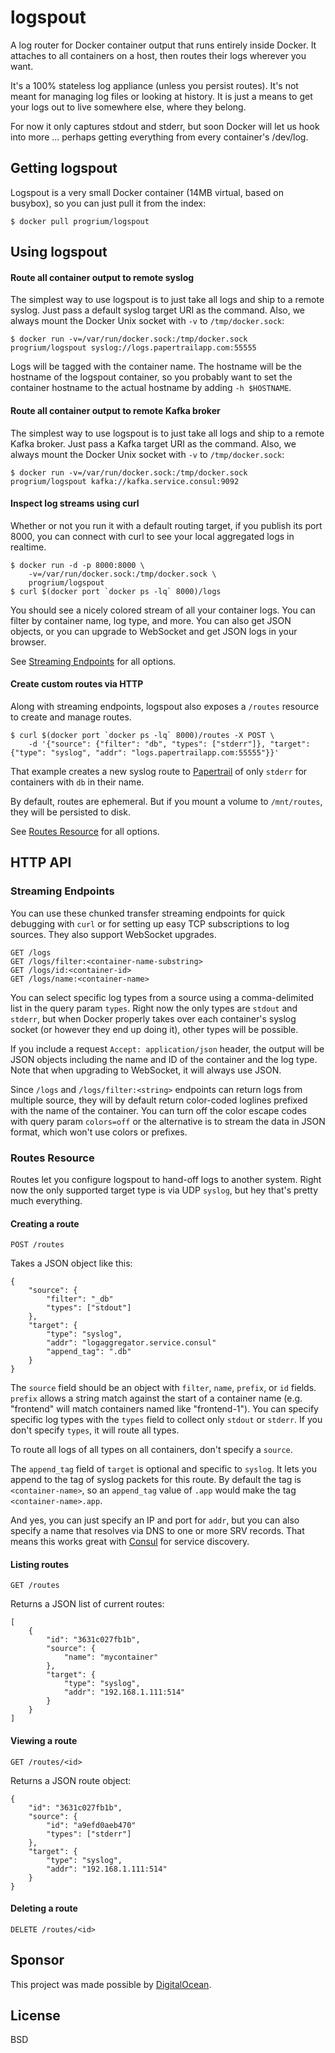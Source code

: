 # logspout

A log router for Docker container output that runs entirely inside Docker. It attaches to all containers on a host, then routes their logs wherever you want. 

It's a 100% stateless log appliance (unless you persist routes). It's not meant for managing log files or looking at history. It is just a means to get your logs out to live somewhere else, where they belong.

For now it only captures stdout and stderr, but soon Docker will let us hook into more ... perhaps getting everything from every container's /dev/log. 

## Getting logspout

Logspout is a very small Docker container (14MB virtual, based on busybox), so you can just pull it from the index:

	$ docker pull progrium/logspout

## Using logspout

#### Route all container output to remote syslog

The simplest way to use logspout is to just take all logs and ship to a remote syslog. Just pass a default syslog target URI as the command. Also, we always mount the Docker Unix socket with `-v` to `/tmp/docker.sock`:

	$ docker run -v=/var/run/docker.sock:/tmp/docker.sock progrium/logspout syslog://logs.papertrailapp.com:55555

Logs will be tagged with the container name. The hostname will be the hostname of the logspout container, so you probably want to set the container hostname to the actual hostname by adding `-h $HOSTNAME`.

#### Route all container output to remote Kafka broker

The simplest way to use logspout is to just take all logs and ship to a remote Kafka broker. Just pass a Kafka target URI as the command. Also, we always mount the Docker Unix socket with `-v` to `/tmp/docker.sock`:

	$ docker run -v=/var/run/docker.sock:/tmp/docker.sock progrium/logspout kafka://kafka.service.consul:9092

#### Inspect log streams using curl

Whether or not you run it with a default routing target, if you publish its port 8000, you can connect with curl to see your local aggregated logs in realtime.

	$ docker run -d -p 8000:8000 \
		-v=/var/run/docker.sock:/tmp/docker.sock \
		progrium/logspout
	$ curl $(docker port `docker ps -lq` 8000)/logs

You should see a nicely colored stream of all your container logs. You can filter by container name, log type, and more. You can also get JSON objects, or you can upgrade to WebSocket and get JSON logs in your browser.

See [Streaming Endpoints](#streaming-endpoints) for all options.

#### Create custom routes via HTTP

Along with streaming endpoints, logspout also exposes a `/routes` resource to create and manage routes. 

	$ curl $(docker port `docker ps -lq` 8000)/routes -X POST \
		-d '{"source": {"filter": "db", "types": ["stderr"]}, "target": {"type": "syslog", "addr": "logs.papertrailapp.com:55555"}}'

That example creates a new syslog route to [Papertrail](https://papertrailapp.com) of only `stderr` for containers with `db` in their name. 

By default, routes are ephemeral. But if you mount a volume to `/mnt/routes`, they will be persisted to disk. 

See [Routes Resource](#routes-resource) for all options.

## HTTP API

### Streaming Endpoints

You can use these chunked transfer streaming endpoints for quick debugging with `curl` or for setting up easy TCP subscriptions to log sources. They also support WebSocket upgrades.

	GET /logs
	GET /logs/filter:<container-name-substring>
	GET /logs/id:<container-id>
	GET /logs/name:<container-name>

You can select specific log types from a source using a comma-delimited list in the query param `types`. Right now the only types are `stdout` and `stderr`, but when Docker properly takes over each container's syslog socket (or however they end up doing it), other types will be possible.

If you include a request `Accept: application/json` header, the output will be JSON objects including the name and ID of the container and the log type. Note that when upgrading to WebSocket, it will always use JSON.

Since `/logs` and `/logs/filter:<string>` endpoints can return logs from multiple source, they will by default return color-coded loglines prefixed with the name of the container. You can turn off the color escape codes with query param `colors=off` or the alternative is to stream the data in JSON format, which won't use colors or prefixes.


### Routes Resource

Routes let you configure logspout to hand-off logs to another system. Right now the only supported target type is via UDP `syslog`, but hey that's pretty much everything.

#### Creating a route

	POST /routes

Takes a JSON object like this:

	{
		"source": {
			"filter": "_db"
			"types": ["stdout"]
		},
		"target": {
			"type": "syslog",
			"addr": "logaggregator.service.consul"
			"append_tag": ".db"
		}
	}

The `source` field should be an object with `filter`, `name`, `prefix`, or `id` fields. `prefix` allows a string match against the start of a container name (e.g. "frontend" will match containers named like "frontend-1"). You can specify specific log types with the `types` field to collect only `stdout` or `stderr`. If you don't specify `types`, it will route all types.

To route all logs of all types on all containers, don't specify a `source`. 

The `append_tag` field of `target` is optional and specific to `syslog`. It lets you append to the tag of syslog packets for this route. By default the tag is `<container-name>`, so an `append_tag` value of `.app` would make the tag `<container-name>.app`.

And yes, you can just specify an IP and port for `addr`, but you can also specify a name that resolves via DNS to one or more SRV records. That means this works great with [Consul](http://www.consul.io/) for service discovery.

#### Listing routes

	GET /routes

Returns a JSON list of current routes:

	[
		{
			"id": "3631c027fb1b",
			"source": {
				"name": "mycontainer"
			},
			"target": {
				"type": "syslog",
				"addr": "192.168.1.111:514"
			}
		}
	]

#### Viewing a route

	GET /routes/<id>

Returns a JSON route object:

	{
		"id": "3631c027fb1b",
		"source": {
			"id": "a9efd0aeb470"
			"types": ["stderr"]
		},
		"target": {
			"type": "syslog",
			"addr": "192.168.1.111:514"
		}
	}

#### Deleting a route

	DELETE /routes/<id>

## Sponsor

This project was made possible by [DigitalOcean](http://digitalocean.com).

## License

BSD
